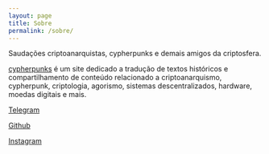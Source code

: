 ```yaml
---
layout: page
title: Sobre
permalink: /sobre/
---
```


Saudações criptoanarquistas, cypherpunks e demais amigos da criptosfera.

[cypherpunks](https://cypherpunks.com.br/) é um site dedicado a tradução de textos históricos e compartilhamento de conteúdo relacionado a criptoanarquismo, cypherpunk, criptologia, agorismo, sistemas descentralizados, hardware, moedas digitais e mais.

[Telegram](https://t.me/joinchat/Dcseo0fns78QotA-tu2OtQ)

[Github](https://github.com/cypherpunksbr/cypherpunks.com.br)

[Instagram](https://www.instagram.com/cypherpunksbrasiloficial/)